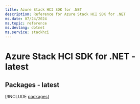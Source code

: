 ```yaml
---
title: Azure Stack HCI SDK for .NET
description: Reference for Azure Stack HCI SDK for .NET
ms.date: 07/24/2024
ms.topic: reference
ms.devlang: dotnet
ms.service: stackhci
---
```

# Azure Stack HCI SDK for .NET - latest
## Packages - latest
[!INCLUDE [packages](stack-hci-index.md)]